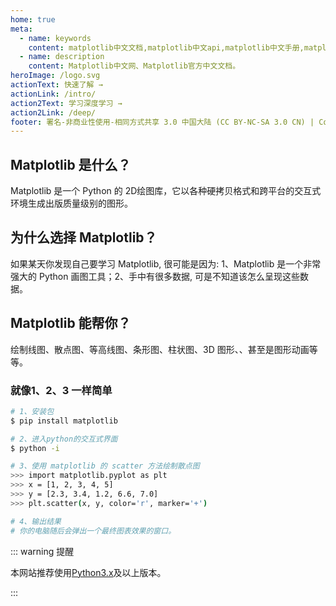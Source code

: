 ```yaml
---
home: true
meta:
  - name: keywords
    content: matplotlib中文文档,matplotlib中文api,matplotlib中文手册,matplotlib教程,matplotlib下载安装,matplotlib
  - name: description
    content: Matplotlib中文网、Matplotlib官方中文文档。
heroImage: /logo.svg
actionText: 快速了解 →
actionLink: /intro/
action2Text: 学习深度学习 →
action2Link: /deep/
footer: 署名-非商业性使用-相同方式共享 3.0 中国大陆 (CC BY-NC-SA 3.0 CN) | Copyright © 2019-present Zhi Bing
---
```


<div class="features">
  <div class="feature">
    <h2>Matplotlib 是什么？</h2>
    <p>Matplotlib 是一个 Python 的 2D绘图库，它以各种硬拷贝格式和跨平台的交互式环境生成出版质量级别的图形。</p>
  </div>
  <div class="feature">
    <h2>为什么选择 Matplotlib？</h2>
    <p>如果某天你发现自己要学习 Matplotlib, 很可能是因为: 1、Matplotlib 是一个非常强大的 Python 画图工具；2、手中有很多数据, 可是不知道该怎么呈现这些数据。
    </ul>
    </p>
  </div>
  <div class="feature">
    <h2>Matplotlib 能帮你？</h2>
    <p>绘制线图、散点图、等高线图、条形图、柱状图、3D 图形、、甚至是图形动画等等。</p>
  </div>
</div>

### 就像1、2、3 一样简单

``` bash
# 1、安装包
$ pip install matplotlib

# 2、进入python的交互式界面
$ python -i

# 3、使用 matplotlib 的 scatter 方法绘制散点图
>>> import matplotlib.pyplot as plt
>>> x = [1, 2, 3, 4, 5]
>>> y = [2.3, 3.4, 1.2, 6.6, 7.0]
>>> plt.scatter(x, y, color='r', marker='+')

# 4、输出结果
# 你的电脑随后会弹出一个最终图表效果的窗口。
```

::: warning 提醒

本网站推荐使用[Python3.x](https://www.python.org/downloads/)及以上版本。

:::

<ahome-wxpub></ahome-wxpub>

<ahome-nav></ahome-nav>

<ahome-footer></ahome-footer>
